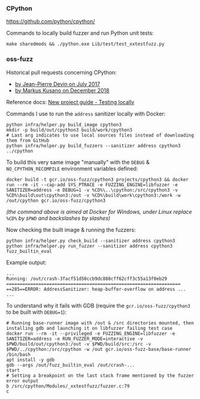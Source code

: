 <!--Remains:
- forbid some patterns in _exec fuzzer to avoid timeouts: \d**\d{5} and \d**\d+**\d
- test other sanitizers: memory, undefined
Currently they fail with many "undefined reference" warnings and:

    clang-8: error: linker command failed with exit code 1 (use -v to see invocation)
    Makefile:590: recipe for target 'python.exe' failed

- perform fuzz testing on pypi libs including C extensions (+ using cffi ?):
  * start with simplejson & pyyaml (+ruamel ?)
  Currently fails:

  File "/out/lib/python3.8/datetime.py", line 8, in <module>
    import math as _math
ImportError: /out/lib/python3.8/lib-dynload/math.cpython-38-x86_64-linux-gnu.so: undefined symbol: PyFloat_Type

Looks related to: https://bugs.python.org/issue24783
And: https://forum.isotropix.com/viewtopic.php?p=13071
And: https://www.chiefdelphi.com/t/mjpg-streamer-now-with-opencv-input-plugin-filtering/150434/13

Based on gcr.io/oss-fuzz-base/base-runner which apt install python3 in a standard way,
it is normal to have "undefined symbol" when running:

    ldd -r /out/lib/python3.8/lib-dynload/cmath*.so

  * continue with cython, numpy, sqlalchemy & tornado
  * over-the-top: filter top100 pypi packages: https://hugovk.github.io/top-pypi-packages/ (or: http://kgullikson88.github.io/blog/pypi-analysis.html)
  to only select those defining ext_modules: https://github.com/yaml/pyyaml/blob/master/setup.py#L67 - https://github.com/tornadoweb/tornado/blob/master/setup.py#L29 - https://github.com/simplejson/simplejson/blob/master/setup.py#L9 - https://github.com/sqlalchemy/sqlalchemy/blob/master/setup.py#L11 - https://github.com/cython/cython/blob/master/setup.py#L4
- PR oss-fuzz & cpython
-->

### CPython

https://github.com/python/cpython/

Commands to locally build fuzzer and run Python unit tests:

    make sharedmods && ./python.exe Lib/test/test_xxtestfuzz.py

### oss-fuzz

Historical pull requests concerning CPython:

- [by Jean-Pierre Devin on July 2017](https://github.com/google/oss-fuzz/pull/731)
- [by Markus Kusano on December 2018](https://github.com/google/oss-fuzz/pull/2031)

Reference docs: [New project guide - Testing locally](https://github.com/google/oss-fuzz/blob/master/docs/new_project_guide.md#testing-locally)

Commands I use to run the `address` sanitizer locally with Docker:

    python infra/helper.py build_image cpython3
    mkdir -p build/out/cpython3 build/work/cpython3
    # Last arg indicates to use local sources files instead of downloading them from GitHub
    python infra/helper.py build_fuzzers --sanitizer address cpython3 ../cpython

To build this very same image "manually" with the `DEBUG` & `NO_CPYTHON_RECOMPILE` environment variables defined:

    docker build -t gcr.io/oss-fuzz/cpython3 projects/cpython3 && docker run --rm -it --cap-add SYS_PTRACE -e FUZZING_ENGINE=libfuzzer -e SANITIZER=address -e DEBUG=1 -v %CD%\..\cpython:/src/cpython3 -v %CD%\build\out\cpython3:/out -v %CD%\build\work\cpython3:/work -w /out/cpython gcr.io/oss-fuzz/cpython3

_(the command above is aimed at Docker for Windows, under Linux replace `%CD%` by `$PWD` and backslashes by slashes)_

Now checking the built image & running the fuzzers:

    python infra/helper.py check_build --sanitizer address cpython3
    python infra/helper.py run_fuzzer --sanitizer address cpython3 fuzz_builtin_eval

Example output:

    ...
    Running: /out/crash-3facf51d50ccb9dc888cff62cff3c55a13f0eb29
    =================================================================
    ==285==ERROR: AddressSanitizer: heap-buffer-overflow on address ...
    ...

<!-- This is from the oss-fuzz docs and works, but misses debug symbols:
    winpty python infra/helper.py shell base-runner-debug cpython3
    gdb --args /out/cpython3/fuzz_builtin_eval /out/cpython3/crash-3facf51d50ccb9dc888cff62cff3c55a13f0eb29

    This was a initial attempt to retrieve libfuzzer source code:
    mkdir -p compiler-rt && cd compiler-rt && git init && git remote add -f origin https://github.com/llvm-mirror/compiler-rt.git && git config core.sparseCheckout true && echo lib/fuzzer >> .git/info/sparse-checkout && git pull origin master && cd -

    Importing /src directory from gcr.io/oss-fuzz/cpython3 image to host (do it only once):
    cd build; docker run --rm gcr.io/oss-fuzz/cpython3 tar cz /src | tar xz; cd -
-->

To understand why it fails with GDB (require the `gcr.io/oss-fuzz/cpython3` to be built with `DEBUG=1`):

    # Running base-runner image with /out & /src directories mounted, then installing gdb and launching it on libfuzzer failing test case
    docker run --rm -it --privileged -e FUZZING_ENGINE=libfuzzer -e SANITIZER=address -e RUN_FUZZER_MODE=interactive -v $PWD/build/out/cpython3:/out -v $PWD/build/src:/src -v $PWD/../cpython:/src/cpython -w /out gcr.io/oss-fuzz-base/base-runner /bin/bash
    apt install -y gdb
    gdb --args /out/fuzz_builtin_eval /out/crash-...
    start
    # Setting a breakpoint on the last stack frame mentioned by the fuzzer error output
    b /src/cpython/Modules/_xxtestfuzz/fuzzer.c:79
    c
